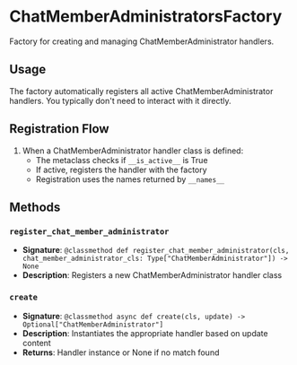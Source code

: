 # ChatMemberAdministratorsFactory

Factory for creating and managing ChatMemberAdministrator handlers.

## Usage

The factory automatically registers all active ChatMemberAdministrator handlers. 
You typically don't need to interact with it directly.

## Registration Flow

1. When a ChatMemberAdministrator handler class is defined:
   - The metaclass checks if `__is_active__` is True
   - If active, registers the handler with the factory
   - Registration uses the names returned by `__names__`

## Methods

### `register_chat_member_administrator`
- **Signature**: `@classmethod def register_chat_member_administrator(cls, chat_member_administrator_cls: Type["ChatMemberAdministrator"]) -> None`
- **Description**: Registers a new ChatMemberAdministrator handler class

### `create`
- **Signature**: `@classmethod async def create(cls, update) -> Optional["ChatMemberAdministrator"]`
- **Description**: Instantiates the appropriate handler based on update content
- **Returns**: Handler instance or None if no match found
